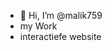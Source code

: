 - 👋 Hi, I’m @malik759
- my Work
- interactiefe website
  
        

<!---
malik759/malik759 is a ✨ special ✨ repository because its `README.md` (this file) appears on your GitHub profile.
You can click the Preview link to take a look at your changes.
--->
